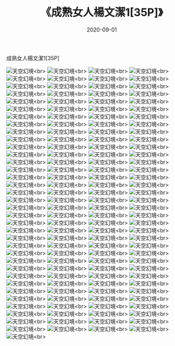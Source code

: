 ﻿---
layout: post
title: 《成熟女人楊文潔1[35P]》
date: 2020-09-01
img: http://photo.orgx.cf/唯美/2019/成熟女人楊文潔1[35P]/000.jpg
tags: [美女,清纯,唯美]
---

成熟女人楊文潔1[35P]



![天空幻境](http://photo.orgx.cf/唯美/2019/成熟女人楊文潔1[35P]/001.jpg''天空幻境'')<br>
![天空幻境](http://photo.orgx.cf/唯美/2019/成熟女人楊文潔1[35P]/002.jpg''天空幻境'')<br>
![天空幻境](http://photo.orgx.cf/唯美/2019/成熟女人楊文潔1[35P]/003.jpg''天空幻境'')<br>
![天空幻境](http://photo.orgx.cf/唯美/2019/成熟女人楊文潔1[35P]/004.jpg''天空幻境'')<br>
![天空幻境](http://photo.orgx.cf/唯美/2019/成熟女人楊文潔1[35P]/005.jpg''天空幻境'')<br>
![天空幻境](http://photo.orgx.cf/唯美/2019/成熟女人楊文潔1[35P]/006.jpg''天空幻境'')<br>
![天空幻境](http://photo.orgx.cf/唯美/2019/成熟女人楊文潔1[35P]/007.jpg''天空幻境'')<br>
![天空幻境](http://photo.orgx.cf/唯美/2019/成熟女人楊文潔1[35P]/008.jpg''天空幻境'')<br>
![天空幻境](http://photo.orgx.cf/唯美/2019/成熟女人楊文潔1[35P]/009.jpg''天空幻境'')<br>
![天空幻境](http://photo.orgx.cf/唯美/2019/成熟女人楊文潔1[35P]/010.jpg''天空幻境'')<br>
![天空幻境](http://photo.orgx.cf/唯美/2019/成熟女人楊文潔1[35P]/011.jpg''天空幻境'')<br>
![天空幻境](http://photo.orgx.cf/唯美/2019/成熟女人楊文潔1[35P]/012.jpg''天空幻境'')<br>
![天空幻境](http://photo.orgx.cf/唯美/2019/成熟女人楊文潔1[35P]/013.jpg''天空幻境'')<br>
![天空幻境](http://photo.orgx.cf/唯美/2019/成熟女人楊文潔1[35P]/014.jpg''天空幻境'')<br>
![天空幻境](http://photo.orgx.cf/唯美/2019/成熟女人楊文潔1[35P]/015.jpg''天空幻境'')<br>
![天空幻境](http://photo.orgx.cf/唯美/2019/成熟女人楊文潔1[35P]/016.jpg''天空幻境'')<br>
![天空幻境](http://photo.orgx.cf/唯美/2019/成熟女人楊文潔1[35P]/017.jpg''天空幻境'')<br>
![天空幻境](http://photo.orgx.cf/唯美/2019/成熟女人楊文潔1[35P]/018.jpg''天空幻境'')<br>
![天空幻境](http://photo.orgx.cf/唯美/2019/成熟女人楊文潔1[35P]/019.jpg''天空幻境'')<br>
![天空幻境](http://photo.orgx.cf/唯美/2019/成熟女人楊文潔1[35P]/020.jpg''天空幻境'')<br>
![天空幻境](http://photo.orgx.cf/唯美/2019/成熟女人楊文潔1[35P]/021.jpg''天空幻境'')<br>
![天空幻境](http://photo.orgx.cf/唯美/2019/成熟女人楊文潔1[35P]/022.jpg''天空幻境'')<br>
![天空幻境](http://photo.orgx.cf/唯美/2019/成熟女人楊文潔1[35P]/023.jpg''天空幻境'')<br>
![天空幻境](http://photo.orgx.cf/唯美/2019/成熟女人楊文潔1[35P]/024.jpg''天空幻境'')<br>
![天空幻境](http://photo.orgx.cf/唯美/2019/成熟女人楊文潔1[35P]/025.jpg''天空幻境'')<br>
![天空幻境](http://photo.orgx.cf/唯美/2019/成熟女人楊文潔1[35P]/026.jpg''天空幻境'')<br>
![天空幻境](http://photo.orgx.cf/唯美/2019/成熟女人楊文潔1[35P]/027.jpg''天空幻境'')<br>
![天空幻境](http://photo.orgx.cf/唯美/2019/成熟女人楊文潔1[35P]/028.jpg''天空幻境'')<br>
![天空幻境](http://photo.orgx.cf/唯美/2019/成熟女人楊文潔1[35P]/029.jpg''天空幻境'')<br>
![天空幻境](http://photo.orgx.cf/唯美/2019/成熟女人楊文潔1[35P]/030.jpg''天空幻境'')<br>
![天空幻境](http://photo.orgx.cf/唯美/2019/成熟女人楊文潔1[35P]/031.jpg''天空幻境'')<br>
![天空幻境](http://photo.orgx.cf/唯美/2019/成熟女人楊文潔1[35P]/032.jpg''天空幻境'')<br>
![天空幻境](http://photo.orgx.cf/唯美/2019/成熟女人楊文潔1[35P]/033.jpg''天空幻境'')<br>
![天空幻境](http://photo.orgx.cf/唯美/2019/成熟女人楊文潔1[35P]/034.jpg''天空幻境'')<br>
![天空幻境](http://photo.orgx.cf/唯美/2019/成熟女人楊文潔1[35P]/035.jpg''天空幻境'')<br>
![天空幻境](http://photo.orgx.cf/唯美/2019/成熟女人楊文潔2[35P]/001.jpg''天空幻境'')<br>
![天空幻境](http://photo.orgx.cf/唯美/2019/成熟女人楊文潔2[35P]/002.jpg''天空幻境'')<br>
![天空幻境](http://photo.orgx.cf/唯美/2019/成熟女人楊文潔2[35P]/003.jpg''天空幻境'')<br>
![天空幻境](http://photo.orgx.cf/唯美/2019/成熟女人楊文潔2[35P]/004.jpg''天空幻境'')<br>
![天空幻境](http://photo.orgx.cf/唯美/2019/成熟女人楊文潔2[35P]/005.jpg''天空幻境'')<br>
![天空幻境](http://photo.orgx.cf/唯美/2019/成熟女人楊文潔2[35P]/006.jpg''天空幻境'')<br>
![天空幻境](http://photo.orgx.cf/唯美/2019/成熟女人楊文潔2[35P]/007.jpg''天空幻境'')<br>
![天空幻境](http://photo.orgx.cf/唯美/2019/成熟女人楊文潔2[35P]/008.jpg''天空幻境'')<br>
![天空幻境](http://photo.orgx.cf/唯美/2019/成熟女人楊文潔2[35P]/009.jpg''天空幻境'')<br>
![天空幻境](http://photo.orgx.cf/唯美/2019/成熟女人楊文潔2[35P]/010.jpg''天空幻境'')<br>
![天空幻境](http://photo.orgx.cf/唯美/2019/成熟女人楊文潔2[35P]/011.jpg''天空幻境'')<br>
![天空幻境](http://photo.orgx.cf/唯美/2019/成熟女人楊文潔2[35P]/012.jpg''天空幻境'')<br>
![天空幻境](http://photo.orgx.cf/唯美/2019/成熟女人楊文潔2[35P]/013.jpg''天空幻境'')<br>
![天空幻境](http://photo.orgx.cf/唯美/2019/成熟女人楊文潔2[35P]/014.jpg''天空幻境'')<br>
![天空幻境](http://photo.orgx.cf/唯美/2019/成熟女人楊文潔2[35P]/015.jpg''天空幻境'')<br>
![天空幻境](http://photo.orgx.cf/唯美/2019/成熟女人楊文潔2[35P]/016.jpg''天空幻境'')<br>
![天空幻境](http://photo.orgx.cf/唯美/2019/成熟女人楊文潔2[35P]/017.jpg''天空幻境'')<br>
![天空幻境](http://photo.orgx.cf/唯美/2019/成熟女人楊文潔2[35P]/018.jpg''天空幻境'')<br>
![天空幻境](http://photo.orgx.cf/唯美/2019/成熟女人楊文潔2[35P]/019.jpg''天空幻境'')<br>
![天空幻境](http://photo.orgx.cf/唯美/2019/成熟女人楊文潔2[35P]/020.jpg''天空幻境'')<br>
![天空幻境](http://photo.orgx.cf/唯美/2019/成熟女人楊文潔2[35P]/021.jpg''天空幻境'')<br>
![天空幻境](http://photo.orgx.cf/唯美/2019/成熟女人楊文潔2[35P]/022.jpg''天空幻境'')<br>
![天空幻境](http://photo.orgx.cf/唯美/2019/成熟女人楊文潔2[35P]/023.jpg''天空幻境'')<br>
![天空幻境](http://photo.orgx.cf/唯美/2019/成熟女人楊文潔2[35P]/024.jpg''天空幻境'')<br>
![天空幻境](http://photo.orgx.cf/唯美/2019/成熟女人楊文潔2[35P]/025.jpg''天空幻境'')<br>
![天空幻境](http://photo.orgx.cf/唯美/2019/成熟女人楊文潔2[35P]/026.jpg''天空幻境'')<br>
![天空幻境](http://photo.orgx.cf/唯美/2019/成熟女人楊文潔2[35P]/027.jpg''天空幻境'')<br>
![天空幻境](http://photo.orgx.cf/唯美/2019/成熟女人楊文潔2[35P]/028.jpg''天空幻境'')<br>
![天空幻境](http://photo.orgx.cf/唯美/2019/成熟女人楊文潔2[35P]/029.jpg''天空幻境'')<br>
![天空幻境](http://photo.orgx.cf/唯美/2019/成熟女人楊文潔2[35P]/030.jpg''天空幻境'')<br>
![天空幻境](http://photo.orgx.cf/唯美/2019/成熟女人楊文潔2[35P]/031.jpg''天空幻境'')<br>
![天空幻境](http://photo.orgx.cf/唯美/2019/成熟女人楊文潔2[35P]/032.jpg''天空幻境'')<br>
![天空幻境](http://photo.orgx.cf/唯美/2019/成熟女人楊文潔2[35P]/033.jpg''天空幻境'')<br>
![天空幻境](http://photo.orgx.cf/唯美/2019/成熟女人楊文潔2[35P]/034.jpg''天空幻境'')<br>
![天空幻境](http://photo.orgx.cf/唯美/2019/成熟女人楊文潔2[35P]/035.jpg''天空幻境'')<br>
![天空幻境](http://photo.orgx.cf/唯美/2019/成熟女人楊文潔3[35P]/001.jpg''天空幻境'')<br>
![天空幻境](http://photo.orgx.cf/唯美/2019/成熟女人楊文潔3[35P]/002.jpg''天空幻境'')<br>
![天空幻境](http://photo.orgx.cf/唯美/2019/成熟女人楊文潔3[35P]/003.jpg''天空幻境'')<br>
![天空幻境](http://photo.orgx.cf/唯美/2019/成熟女人楊文潔3[35P]/004.jpg''天空幻境'')<br>
![天空幻境](http://photo.orgx.cf/唯美/2019/成熟女人楊文潔3[35P]/005.jpg''天空幻境'')<br>
![天空幻境](http://photo.orgx.cf/唯美/2019/成熟女人楊文潔3[35P]/006.jpg''天空幻境'')<br>
![天空幻境](http://photo.orgx.cf/唯美/2019/成熟女人楊文潔3[35P]/007.jpg''天空幻境'')<br>
![天空幻境](http://photo.orgx.cf/唯美/2019/成熟女人楊文潔3[35P]/008.jpg''天空幻境'')<br>
![天空幻境](http://photo.orgx.cf/唯美/2019/成熟女人楊文潔3[35P]/009.jpg''天空幻境'')<br>
![天空幻境](http://photo.orgx.cf/唯美/2019/成熟女人楊文潔3[35P]/010.jpg''天空幻境'')<br>
![天空幻境](http://photo.orgx.cf/唯美/2019/成熟女人楊文潔3[35P]/011.jpg''天空幻境'')<br>
![天空幻境](http://photo.orgx.cf/唯美/2019/成熟女人楊文潔3[35P]/012.jpg''天空幻境'')<br>
![天空幻境](http://photo.orgx.cf/唯美/2019/成熟女人楊文潔3[35P]/013.jpg''天空幻境'')<br>
![天空幻境](http://photo.orgx.cf/唯美/2019/成熟女人楊文潔3[35P]/014.jpg''天空幻境'')<br>
![天空幻境](http://photo.orgx.cf/唯美/2019/成熟女人楊文潔3[35P]/015.jpg''天空幻境'')<br>
![天空幻境](http://photo.orgx.cf/唯美/2019/成熟女人楊文潔3[35P]/016.jpg''天空幻境'')<br>
![天空幻境](http://photo.orgx.cf/唯美/2019/成熟女人楊文潔3[35P]/017.jpg''天空幻境'')<br>
![天空幻境](http://photo.orgx.cf/唯美/2019/成熟女人楊文潔3[35P]/018.jpg''天空幻境'')<br>
![天空幻境](http://photo.orgx.cf/唯美/2019/成熟女人楊文潔3[35P]/019.jpg''天空幻境'')<br>
![天空幻境](http://photo.orgx.cf/唯美/2019/成熟女人楊文潔3[35P]/020.jpg''天空幻境'')<br>
![天空幻境](http://photo.orgx.cf/唯美/2019/成熟女人楊文潔3[35P]/021.jpg''天空幻境'')<br>
![天空幻境](http://photo.orgx.cf/唯美/2019/成熟女人楊文潔3[35P]/022.jpg''天空幻境'')<br>
![天空幻境](http://photo.orgx.cf/唯美/2019/成熟女人楊文潔3[35P]/023.jpg''天空幻境'')<br>
![天空幻境](http://photo.orgx.cf/唯美/2019/成熟女人楊文潔3[35P]/024.jpg''天空幻境'')<br>
![天空幻境](http://photo.orgx.cf/唯美/2019/成熟女人楊文潔3[35P]/025.jpg''天空幻境'')<br>
![天空幻境](http://photo.orgx.cf/唯美/2019/成熟女人楊文潔3[35P]/026.jpg''天空幻境'')<br>
![天空幻境](http://photo.orgx.cf/唯美/2019/成熟女人楊文潔3[35P]/027.jpg''天空幻境'')<br>
![天空幻境](http://photo.orgx.cf/唯美/2019/成熟女人楊文潔3[35P]/028.jpg''天空幻境'')<br>
![天空幻境](http://photo.orgx.cf/唯美/2019/成熟女人楊文潔3[35P]/029.jpg''天空幻境'')<br>
![天空幻境](http://photo.orgx.cf/唯美/2019/成熟女人楊文潔3[35P]/030.jpg''天空幻境'')<br>
![天空幻境](http://photo.orgx.cf/唯美/2019/成熟女人楊文潔3[35P]/031.jpg''天空幻境'')<br>
![天空幻境](http://photo.orgx.cf/唯美/2019/成熟女人楊文潔3[35P]/032.jpg''天空幻境'')<br>
![天空幻境](http://photo.orgx.cf/唯美/2019/成熟女人楊文潔3[35P]/033.jpg''天空幻境'')<br>
![天空幻境](http://photo.orgx.cf/唯美/2019/成熟女人楊文潔3[35P]/034.jpg''天空幻境'')<br>
![天空幻境](http://photo.orgx.cf/唯美/2019/成熟女人楊文潔3[35P]/035.jpg''天空幻境'')<br>
![天空幻境](http://photo.orgx.cf/唯美/2019/成熟女人楊文潔7[35P]/001.jpg''天空幻境'')<br>
![天空幻境](http://photo.orgx.cf/唯美/2019/成熟女人楊文潔7[35P]/002.jpg''天空幻境'')<br>
![天空幻境](http://photo.orgx.cf/唯美/2019/成熟女人楊文潔7[35P]/003.jpg''天空幻境'')<br>
![天空幻境](http://photo.orgx.cf/唯美/2019/成熟女人楊文潔7[35P]/004.jpg''天空幻境'')<br>
![天空幻境](http://photo.orgx.cf/唯美/2019/成熟女人楊文潔7[35P]/005.jpg''天空幻境'')<br>
![天空幻境](http://photo.orgx.cf/唯美/2019/成熟女人楊文潔7[35P]/006.jpg''天空幻境'')<br>
![天空幻境](http://photo.orgx.cf/唯美/2019/成熟女人楊文潔7[35P]/007.jpg''天空幻境'')<br>
![天空幻境](http://photo.orgx.cf/唯美/2019/成熟女人楊文潔7[35P]/008.jpg''天空幻境'')<br>
![天空幻境](http://photo.orgx.cf/唯美/2019/成熟女人楊文潔7[35P]/009.jpg''天空幻境'')<br>
![天空幻境](http://photo.orgx.cf/唯美/2019/成熟女人楊文潔7[35P]/010.jpg''天空幻境'')<br>
![天空幻境](http://photo.orgx.cf/唯美/2019/成熟女人楊文潔7[35P]/011.jpg''天空幻境'')<br>
![天空幻境](http://photo.orgx.cf/唯美/2019/成熟女人楊文潔7[35P]/012.jpg''天空幻境'')<br>
![天空幻境](http://photo.orgx.cf/唯美/2019/成熟女人楊文潔7[35P]/013.jpg''天空幻境'')<br>
![天空幻境](http://photo.orgx.cf/唯美/2019/成熟女人楊文潔7[35P]/014.jpg''天空幻境'')<br>
![天空幻境](http://photo.orgx.cf/唯美/2019/成熟女人楊文潔7[35P]/015.jpg''天空幻境'')<br>
![天空幻境](http://photo.orgx.cf/唯美/2019/成熟女人楊文潔7[35P]/016.jpg''天空幻境'')<br>
![天空幻境](http://photo.orgx.cf/唯美/2019/成熟女人楊文潔7[35P]/017.jpg''天空幻境'')<br>
![天空幻境](http://photo.orgx.cf/唯美/2019/成熟女人楊文潔7[35P]/018.jpg''天空幻境'')<br>
![天空幻境](http://photo.orgx.cf/唯美/2019/成熟女人楊文潔7[35P]/019.jpg''天空幻境'')<br>
![天空幻境](http://photo.orgx.cf/唯美/2019/成熟女人楊文潔7[35P]/020.jpg''天空幻境'')<br>
![天空幻境](http://photo.orgx.cf/唯美/2019/成熟女人楊文潔7[35P]/021.jpg''天空幻境'')<br>
![天空幻境](http://photo.orgx.cf/唯美/2019/成熟女人楊文潔7[35P]/022.jpg''天空幻境'')<br>
![天空幻境](http://photo.orgx.cf/唯美/2019/成熟女人楊文潔7[35P]/023.jpg''天空幻境'')<br>
![天空幻境](http://photo.orgx.cf/唯美/2019/成熟女人楊文潔7[35P]/024.jpg''天空幻境'')<br>
![天空幻境](http://photo.orgx.cf/唯美/2019/成熟女人楊文潔7[35P]/025.jpg''天空幻境'')<br>
![天空幻境](http://photo.orgx.cf/唯美/2019/成熟女人楊文潔7[35P]/026.jpg''天空幻境'')<br>
![天空幻境](http://photo.orgx.cf/唯美/2019/成熟女人楊文潔7[35P]/027.jpg''天空幻境'')<br>
![天空幻境](http://photo.orgx.cf/唯美/2019/成熟女人楊文潔7[35P]/028.jpg''天空幻境'')<br>
![天空幻境](http://photo.orgx.cf/唯美/2019/成熟女人楊文潔7[35P]/029.jpg''天空幻境'')<br>
![天空幻境](http://photo.orgx.cf/唯美/2019/成熟女人楊文潔7[35P]/030.jpg''天空幻境'')<br>
![天空幻境](http://photo.orgx.cf/唯美/2019/成熟女人楊文潔7[35P]/031.jpg''天空幻境'')<br>
![天空幻境](http://photo.orgx.cf/唯美/2019/成熟女人楊文潔7[35P]/032.jpg''天空幻境'')<br>
![天空幻境](http://photo.orgx.cf/唯美/2019/成熟女人楊文潔7[35P]/033.jpg''天空幻境'')<br>
![天空幻境](http://photo.orgx.cf/唯美/2019/成熟女人楊文潔7[35P]/034.jpg''天空幻境'')<br>
![天空幻境](http://photo.orgx.cf/唯美/2019/成熟女人楊文潔7[35P]/035.jpg''天空幻境'')<br>
![天空幻境](http://photo.orgx.cf/唯美/2019/成熟女人楊文潔7[35P]/036.jpg''天空幻境'')<br>
